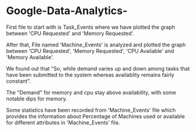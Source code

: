 # Google-Data-Analytics-

First file to start with is Task_Events where we have plotted the graph between 'CPU Requested' and 'Memory Requested'.

After that, File named 'Machine_Events' is analyzed and plotted the graph between 'CPU Requested', 'Memory Requested',
'CPU Available' and 'Memory Available'. 

We found out that "So, while demand varies up and down among tasks that 
have been submitted to the system whereas availablity remains fairly constant".

The "Demand" for memory and cpu stay above availability, with some notable dips for memory.

Some statistics have been recorded from 'Machine_Events' file which provides the information about Percentage of Machines
used or available for different attributes in 'Machine_Events' file.

